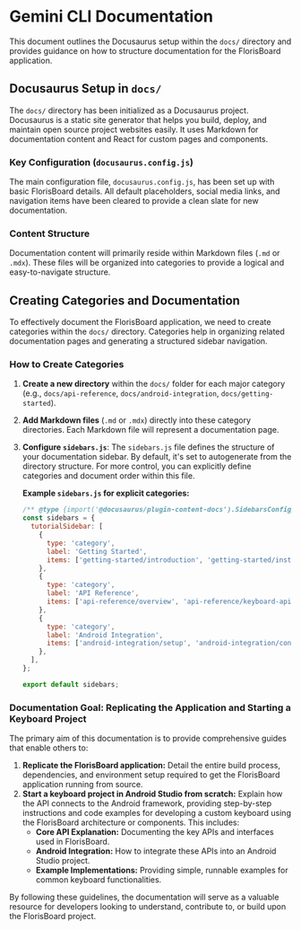 # Gemini CLI Documentation

This document outlines the Docusaurus setup within the `docs/` directory and provides guidance on how to structure documentation for the FlorisBoard application.

## Docusaurus Setup in `docs/`

The `docs/` directory has been initialized as a Docusaurus project. Docusaurus is a static site generator that helps you build, deploy, and maintain open source project websites easily. It uses Markdown for documentation content and React for custom pages and components.

### Key Configuration (`docusaurus.config.js`)

The main configuration file, `docusaurus.config.js`, has been set up with basic FlorisBoard details. All default placeholders, social media links, and navigation items have been cleared to provide a clean slate for new documentation.

### Content Structure

Documentation content will primarily reside within Markdown files (`.md` or `.mdx`). These files will be organized into categories to provide a logical and easy-to-navigate structure.

## Creating Categories and Documentation

To effectively document the FlorisBoard application, we need to create categories within the `docs/` directory. Categories help in organizing related documentation pages and generating a structured sidebar navigation.

### How to Create Categories

1.  **Create a new directory** within the `docs/` folder for each major category (e.g., `docs/api-reference`, `docs/android-integration`, `docs/getting-started`).
2.  **Add Markdown files** (`.md` or `.mdx`) directly into these category directories. Each Markdown file will represent a documentation page.
3.  **Configure `sidebars.js`**: The `sidebars.js` file defines the structure of your documentation sidebar. By default, it's set to autogenerate from the directory structure. For more control, you can explicitly define categories and document order within this file.

    **Example `sidebars.js` for explicit categories:**

    ```javascript
    /** @type {import('@docusaurus/plugin-content-docs').SidebarsConfig} */
    const sidebars = {
      tutorialSidebar: [
        {
          type: 'category',
          label: 'Getting Started',
          items: ['getting-started/introduction', 'getting-started/installation'],
        },
        {
          type: 'category',
          label: 'API Reference',
          items: ['api-reference/overview', 'api-reference/keyboard-api'],
        },
        {
          type: 'category',
          label: 'Android Integration',
          items: ['android-integration/setup', 'android-integration/connecting-api'],
        },
      ],
    };

    export default sidebars;
    ```

### Documentation Goal: Replicating the Application and Starting a Keyboard Project

The primary aim of this documentation is to provide comprehensive guides that enable others to:

1.  **Replicate the FlorisBoard application:** Detail the entire build process, dependencies, and environment setup required to get the FlorisBoard application running from source.
2.  **Start a keyboard project in Android Studio from scratch:** Explain how the API connects to the Android framework, providing step-by-step instructions and code examples for developing a custom keyboard using the FlorisBoard architecture or components. This includes:
    *   **Core API Explanation:** Documenting the key APIs and interfaces used in FlorisBoard.
    *   **Android Integration:** How to integrate these APIs into an Android Studio project.
    *   **Example Implementations:** Providing simple, runnable examples for common keyboard functionalities.

By following these guidelines, the documentation will serve as a valuable resource for developers looking to understand, contribute to, or build upon the FlorisBoard project.
